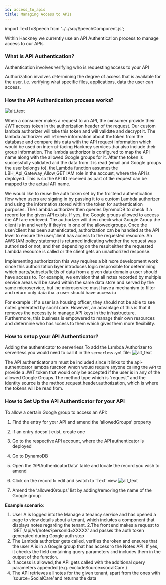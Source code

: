 ```yaml
---
id: access_to_apis
title: Managing Access to APIs
---
```


import TextToSpeech from '../../src/SpeechComponent.js';

<TextToSpeech>

Within Hackney we currently use an API Authentication process to manage access to our APIs

### What is API Authentication?
Authentication involves verifying who is requesting access to your API

Authorization involves determining the degree of access that is available for the user. i.e. verifying what specific files, applications, data the user can access.

### How the API Authentication process works?

![alt_text](../doc-images/apiflow.png "image_tooltip")


When a consumer makes a request to an API, the consumer provide their JWT access token in the authorization header of the request. Our custom lambda authorizer will take this token and will validate and decrypt it. The lambda authorizer will retrieve information about the token from the database and compare this data with the API request information which would be used on internal-facing Hackney services that also include their group information. The lambda authorizor is configured to map the API name along with the allowed Google groups for it. After the token is successfully validated and the data from it is read (email and Google groups the user belongs to), the Lambda function assumes the LBH_Api_Gateway_Allow_GET IAM role in the account, where the API is deployed. This is so the API ID received as part of the request can be mapped to the actual API name.

We would like to reuse the auth token set by the frontend authentication flow when users are signing in by passing it to a custom Lambda authorizer and using the information stored within the token for authentication purposes. The Lambda authorizer then queries DynamoDB to check if a record for the given API exists. If yes, the Google groups allowed to access the API are retrieved. The authorizer will then check what Google Group the client is in and verify if they’re in one of the allowed groups. Once the user/client has been authenticated, authorization can be handled at the API level to ensure the user/client has access to the requested resource. An AWS IAM policy statement is returned indicating whether the request was authorized or not, and then depending on the result either the requested Lambda resource is called or the client gets an unauthorized response.

Implementing authorization this way requires a bit more development work since this authorization layer introduces logic responsible for determining which parts/subsets/fields of data from a given data domain a user should have access to. For example, we envision that all notes recorded by multiple service areas will be saved within the same data store and served by the same microservice, but the microservice must have a mechanism to filter and return only data that a user should have access to

For example : If a user is a housing officer, they should not be able to see notes generated by social care. However, an advantage of this is that it removes the necessity to manage API keys in the infrastructure. Furthermore, this business is empowered to manage their own resources and determine who has access to them which gives them more flexibility.

### How to setup your API Authenticator?

Adding the authenticator to serverless
To add the Lambda Authorizer to serverless you would need to call it in the ```serverless.yml``` file:
![alt_text](../doc-images/AuthenticatorServerless.png "image_tooltip")


The API authenticator arn must be included since it links to the api-authenticator lambda function which would require anyone calling the API to provide a JWT token that would only be accepted if the user is in any of the allowed Google Groups. The method type which is ”request” and the identity source is the method.request.header.authorization, which is where the tokens will be read from.


### How to Set Up the API Authenticator for your API
To allow a certain Google group to access an API:

1. Find the entry for your API and amend the ‘allowedGroups’ property
2. If an entry doesn’t exist, create one
3. Go to the respective API account, where the API authenticator is deployed
4. Go to DynamoDB
5. Open the ‘APIAuthenticatorData’ table and locate the record you wish to amend
6. Click on the record to edit and switch to ‘Text’ view
![alt_text](../doc-images/SetupAuthenticator.png "image_tooltip")

7. Amend the ‘allowedGroups’ list by adding/removing the name of the Google group

**Example scenario**:
1. User A is logged into the Manage a tenancy service and has opened a page to view details about a tenant, which includes a component that displays notes regarding the tenant.
2.The front end makes a request to ‘GET /api/v1/notes?personId=XXXXX’ and passes the auth token generated during Google auth step
3. The Lambda authorizer gets called, verifies the token and ensures that the user A is in a Google group that has access to the Notes API. If yes, it checks the field containing query parameters and includes them in the output of the function.
4. If access is allowed, the API gets called with the additional query parameters appended (e.g. excludeSource=socialCare )
5. The API retrieves all notes for the given tenant, apart from the ones with ‘source=SocialCare’ and returns the data

</TextToSpeech>